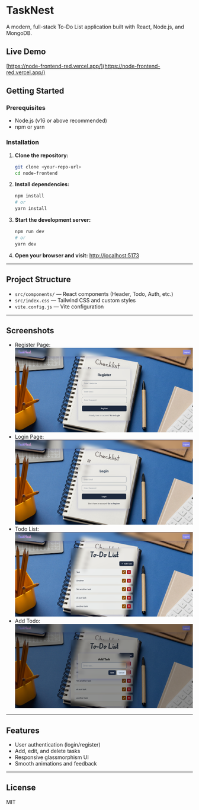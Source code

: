 # TaskNest

A modern, full-stack To-Do List application built with React, Node.js, and MongoDB.

## Live Demo

[https://node-frontend-red.vercel.app/](https://node-frontend-red.vercel.app/)

## Getting Started

### Prerequisites
- Node.js (v16 or above recommended)
- npm or yarn

### Installation

1. **Clone the repository:**
   ```bash
   git clone <your-repo-url>
   cd node-frontend
   ```

2. **Install dependencies:**
   ```bash
   npm install
   # or
   yarn install
   ```

3. **Start the development server:**
   ```bash
   npm run dev
   # or
   yarn dev
   ```

4. **Open your browser and visit:**
   [http://localhost:5173](http://localhost:5173)

---

## Project Structure
- `src/components/` — React components (Header, Todo, Auth, etc.)
- `src/index.css` — Tailwind CSS and custom styles
- `vite.config.js` — Vite configuration

---

## Screenshots

- Register Page:
  ![alt text](image-1.png)
- Login Page:
  ![alt text](image.png)
- Todo List:
  ![alt text](image-2.png)
- Add Todo:
  ![alt text](image-3.png)

---

## Features
- User authentication (login/register)
- Add, edit, and delete tasks
- Responsive glassmorphism UI
- Smooth animations and feedback

---

## License
MIT